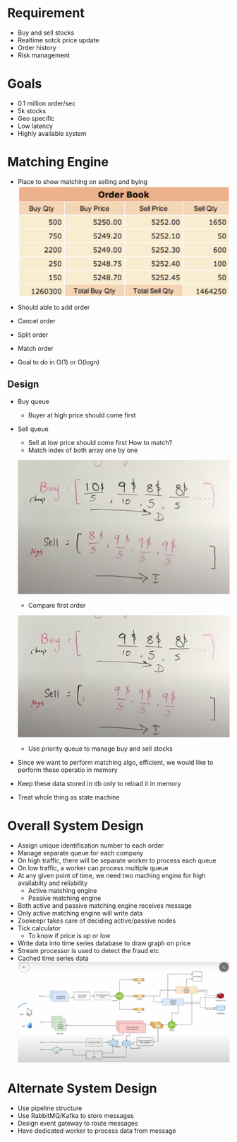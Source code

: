 # Requirement
- Buy and sell stocks
- Realtime sotck price update
- Order history
- Risk management
# Goals
- 0.1 million order/sec
- 5k stocks
- Geo specific
- Low latency
- Highly available system
# Matching Engine
- Place to show matching on selling and bying
 ![](assets/matching-machine-example.png)
 
- Should able to add order
- Cancel order
- Split order
- Match order
- Goal to do in O(1) or O(logn)
## Design
- Buy queue
    - Buyer at high price should come first
- Sell queue 
    - Sell at low price should come first
How to match?
    - Match index of both array one by one

    ![](assets/matching-machine-algo-1.png)
    - Compare first order

    ![](assets/matching-machine-algo-2.png)
    - Use priority queue to manage buy and sell stocks
- Since we want to perform matching algo, efficient, we would like to perform these operatio in memory
- Keep these data stored in db only to reload it in memory
- Treat whole thing as state machine
# Overall System Design
- Assign unique identification number to each order
- Manage separate queue for each company
- On high traffic, there will be separate worker to process each queue
- On low traffic, a worker can process multiple queue
- At any given point of time, we need two maching engine for high availabilty and reliability
    - Active matching engine
    - Passive matching engine
- Both active and passive matching engine receives message
- Only active matching engine will write data
- Zookeepr takes care of deciding active/passive nodes
- Tick calculator
    - To know if price is up or low
- Write data into time series database to draw graph on price 
- Stream processor is used to detect the fraud etc
- Cached time series data
![](assets/system-design.png)
# Alternate System Design
- Use pipeline structure
- Use RabbitMQ/Kafka to store messages
- Design event gateway to route messages
- Have dedicated worker to process data from message
